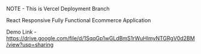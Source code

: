 NOTE - This is Vercel Deployment Branch

React Responsive Fully Functional Ecommerce Application

Demo Link - https://drive.google.com/file/d/1SqqGp1wGLdBmS1rWuHlmyNTGRgV0d2BM/view?usp=sharing
